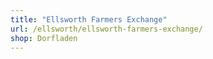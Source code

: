 ```yaml
---
title: "Ellsworth Farmers Exchange"
url: /ellsworth/ellsworth-farmers-exchange/
shop: Dorfladen
---
```

